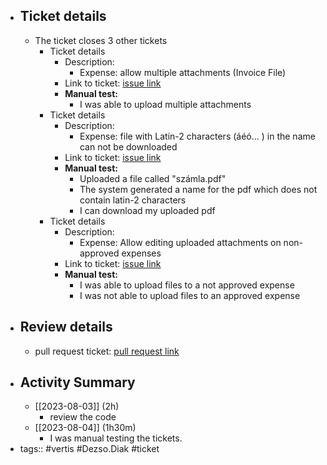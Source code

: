 - ## Ticket details
	- The ticket closes 3 other tickets
		- Ticket details
			- Description:
				- Expense: allow multiple attachments (Invoice File)
			- Link to ticket: [issue link](https://gitlab.vertis.com:8443/vertis/mv2/-/issues/6821)
			- **Manual test:**
				- I was able to upload multiple attachments
		- Ticket details
			- Description:
				- Expense: file with Latin-2 characters (áéó... ) in the name can not be downloaded
			- Link to ticket: [issue link](https://gitlab.vertis.com:8443/vertis/mv2/-/issues/6823)
			- **Manual test:**
				- Uploaded a file called "számla.pdf"
				- The system generated a name for the pdf which does not contain latin-2 characters
				- I can download my uploaded pdf
		- Ticket details
			- Description:
				- Expense: Allow editing uploaded attachments on non-approved expenses
			- Link to ticket: [issue link](https://gitlab.vertis.com:8443/vertis/mv2/-/issues/6857)
			- **Manual test:**
				- I was able to upload files to a not approved expense
				- I was not able to upload files to an approved expense
- ## Review details
	- pull request ticket: [pull request link](https://gitlab.vertis.com:8443/vertis/mv2/-/merge_requests/365)
- ## Activity Summary
	- [[2023-08-03]] (2h)
		- review the code
	- [[2023-08-04]] (1h30m)
		- I was manual testing the tickets.
- tags:: #vertis #Dezso.Diak #ticket